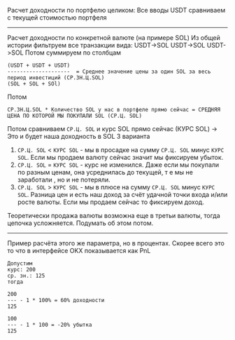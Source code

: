 
Расчет доходности по портфелю целиком:
Все вводы USDT сравниваем с текущей стоимостью портфеля

--------

Расчет доходности по конкретной валюте (на примере SOL)
Из общей истории фильтруем все транзакции вида:
USDT->SOL
USDT->SOL
USDT->SOL
Потом суммируем по столбцам
```
(USDT + USDT + USDT)
--------------------  = Среднее значение цены за один SOL за весь период инвестиций (СР.ЗН.Ц.SOL)  
(SOL + SOL + SOl)
```

Потом
```
СР.ЗН.Ц.SOL * Количество SOL у нас в портфеле прямо сейчас = СРЕДНЯЯ ЦЕНА ПО КОТОРОЙ МЫ ПОКУПАЛИ SOL (СР.Ц. SOL)
```

Потом сравниваем
`СР.Ц. SOL`  и курс SOL прямо сейчас (КУРС SOL)  -> Это и будет наша доходность в SOL
3 варианта
1. `СР.Ц. SOL` < `КУРС SOL`  - мы в просадке на сумму `СР.Ц. SOL` минус `КУРС SOL`. Если мы продаем валюту сейчас значит мы фиксируем убыток. 
2. `СР.Ц. SOL` = `КУРС SOL`  - курс не изменился. Даже если мы покупали по разным ценам, она усреднилась до текущей, т е мы не заработали , но и не потеряли.
3. `СР.Ц. SOL` > `КУРС SOL`  - мы в плюсе на сумму `СР.Ц. SOL` минус `КУРС SOL`. Разница цен и есть наш доход за счёт удачной точки входа и/или росте валюты. Если мы продаем сейчас то фиксируем доход.

Теоретически продажа валюты возможна еще в третьи валюты, тогда цепочка усложняется. Подумать об этом потом. 

--------

Пример расчёта этого же параметра, но в процентах. 
Скорее всего это то что в интерфейсе OKX показывается как PnL
```
Допустим 
курс: 200
ср. зн.: 125
тогда

200
--- - 1 * 100% = 60% доходности
125 

100
--- - 1 * 100 = -20% убытка
125
```



